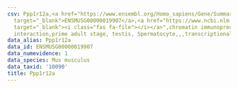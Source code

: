 ```yaml
---
csv: Ppp1r12a,<a href="https://www.ensembl.org/Homo_sapiens/Gene/Summary?db=core;g=ENSMUSG00000019907"
  target="_blank">ENSMUSG00000019907</a>,<a href="https://www.ncbi.nlm.nih.gov/pubmed/25450459"
  target="_blank"><i class="fas fa-file"></i></a>",chromatin immunoprecipitation assay,direct
  interaction,prime adult stage, testis, Spermatocyte,,,transcriptional regulation,
data_alias: Ppp1r12a
data_id: ENSMUSG00000019907
data_numevidence: 1
data_species: Mus musculus
data_taxid: '10090'
title: Ppp1r12a
---
```

